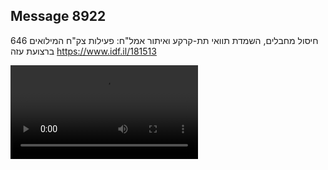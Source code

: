 ## Message 8922

חיסול מחבלים, השמדת תוואי תת-קרקע ואיתור אמל"ח: 
פעילות צק"ח המילואים 646 ברצועת עזה
https://www.idf.il/181513

![Video](./8922/8922_media.mp4)
